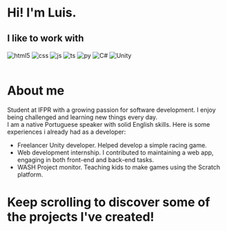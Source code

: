 
# Hi! I'm Luis.      
## I like to work with

<div style="display: inline_block">
  <img align="center" alt="html5" src="https://img.shields.io/badge/HTML5-E34F26?style=for-the-badge&logo=html5&logoColor=white" />
  <img align="center" alt="css" src="https://img.shields.io/badge/CSS3-1572B6?style=for-the-badge&logo=css3&logoColor=white" />
  <img align="center" alt="js" src="https://img.shields.io/badge/JavaScript-F7DF1E?style=for-the-badge&logo=javascript&logoColor=black" />
  <img align="center" alt="ts" src="https://img.shields.io/badge/TypeScript-007ACC?style=for-the-badge&logo=typescript&logoColor=white" />
  <img align="center" alt="py" src="https://img.shields.io/badge/Python-3776AB?style=for-the-badge&logo=python&logoColor=white"/>
  <img align="center" alt="C#" src="https://img.shields.io/badge/C%23-239120?style=for-the-badge&logo=c-sharp&logoColor=white"/>
  <img align="center" alt="Unity" src="https://img.shields.io/badge/Unity-100000?style=for-the-badge&logo=unity&logoColor=white"/>
</div>
<br/>

# About me

<p>
  Student at IFPR with a growing passion for software development. I enjoy being challenged and learning new things every day. <br/>
  I am a native Portuguese speaker with solid English skills.
  Here is some experiences i already had as a developer:
  <ul>
    <li>
      Freelancer Unity developer. Helped develop a simple racing game.
    </li>
    <li>
      Web development internship. I contributed to maintaining a web app, engaging in both front-end and back-end tasks.
    </li>
    <li>
      WASH Project monitor. Teaching kids to make games using the Scratch platform.
    </li>
  </ul>
</p>

# Keep scrolling to discover some of the projects I've created!

